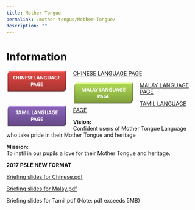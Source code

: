 ```yaml
---
title: Mother Tongue
permalink: /mother-tongue/Mother-Tongue/
description: ""
---
```


Information
=============


<img src="/images/CL%20TAB.png" style="width:160px;height:60px;margin-right:15px;" align = "left">

[CHINESE LANGUAGE PAGE](/departments/Mother-Tongue/Chinese-Language/)

<img src="/images/ML%20TAB.png" style="width:160px;height:60px;margin-right:15px;" align = "left">

[MALAY LANGUAGE PAGE](/departments/Mother-Tongue/Malay-Language/)

<img src="/images/TL%20TAB.png" style="width:160px;height:60px;margin-right:15px;" align = "left">

[TAMIL LANGUAGE PAGE](/departments/Mother-Tongue/Tamil-Language/)

**Vision:**
<br>Confident users of Mother Tongue Language who take pride in their Mother Tongue and heritage


**Mission:**
<br>To instil in our pupils a love for their Mother Tongue and heritage.

**2017 PSLE NEW FORMAT**

[Briefing slides for Chinese.pdf](/files/Briefing%20slides%20for%20Chinese.pdf)

[Briefing slides for Malay.pdf](/files/Briefing%20slides%20for%20Malay.pdf)

Briefing slides for Tamil.pdf (Note: pdf exceeds 5MB)